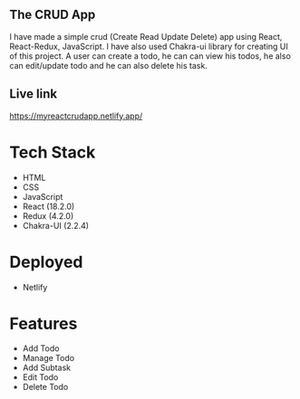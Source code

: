 ## The CRUD App

I have made a simple crud (Create Read Update Delete) app using React, React-Redux, JavaScript. I have also used Chakra-ui library for creating UI of this project. A user can create a todo, he can can view his todos, he also can edit/update todo and he can also delete his task.

## Live link

https://myreactcrudapp.netlify.app/

# Tech Stack

- HTML
- CSS
- JavaScript
- React (18.2.0)
- Redux (4.2.0)
- Chakra-UI (2.2.4)

# Deployed

- Netlify

# Features

- Add Todo
- Manage Todo
- Add Subtask
- Edit Todo
- Delete Todo

